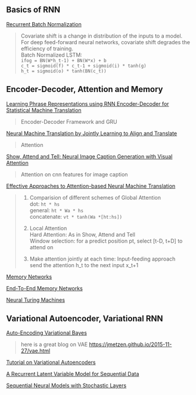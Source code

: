 ## Basics of RNN

[Recurrent Batch Normalization](https://arxiv.org/pdf/1603.09025v4.pdf)
> Covariate shift is a change in distribution of the inputs to a model.   
> For deep feed-forward neural networks, covariate shift degrades the efficiency of training.   
> Batch Normalized LSTM:    
> ``ifog = BN(W*h_t-1) + BN(W*x) + b``    
> ``c_t = sigmoid(f) * c_t-1 + sigmoid(i) * tanh(g) ``    
> ``h_t = sigmoid(o) * tanh(BN(c_t)) ``    

## Encoder-Decoder, Attention and Memory
[Learning Phrase Representations using RNN Encoder-Decoder for Statistical Machine Translation](https://arxiv.org/abs/1406.1078)
> Encoder-Decoder Framework and GRU

[Neural Machine Translation by Jointly Learning to Align and Translate](https://arxiv.org/abs/1409.0473)
> Attention

[Show, Attend and Tell: Neural Image Caption Generation with Visual Attention](https://arxiv.org/abs/1502.03044)
> Attention on cnn features for image caption

[Effective Approaches to Attention-based Neural Machine Translation](http://stanford.edu/%7Elmthang/data/papers/emnlp15_attn.pdf)
> 1. Comparision of different schemes of Global Attention     
> dot: `` ht * hs ``    
> general: `` ht * Wa * hs ``    
> concatenate: `` vt * tanh(Wa *[ht:hs]) ``    
>     
> 2. Local Attention    
> Hard Attention: As in Show, Attend and Tell    
> Window selection: for a predict position pt, select [t-D, t+D] to attend on    
>    
> 3. Make attention jointly at each time: Input-feeding approach     
> send the attention h_t to the next input x_t+1

[Memory Networks](https://arxiv.org/abs/1410.3916)
> 

[End-To-End Memory Networks](https://papers.nips.cc/paper/5846-end-to-end-memory-networks.pdf)
> 

[Neural Turing Machines](https://arxiv.org/abs/1410.5401)
>

## Variational Autoencoder, Variational RNN
[Auto-Encoding Variational Bayes](https://arxiv.org/abs/1312.6114)
>
> here is a great blog on VAE https://jmetzen.github.io/2015-11-27/vae.html

[Tutorial on Variational Autoencoders](https://arxiv.org/abs/1606.05908)
>

[A Recurrent Latent Variable Model for Sequential Data](http://papers.nips.cc/paper/5653-a-recurrent-latent-variable-model-for-sequential-data.pdf)
> 

[Sequential Neural Models with Stochastic Layers](https://arxiv.org/pdf/1605.07571.pdf)
> 

